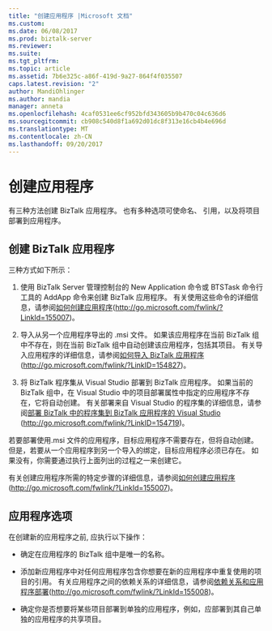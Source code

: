 ```yaml
---
title: "创建应用程序 |Microsoft 文档"
ms.custom: 
ms.date: 06/08/2017
ms.prod: biztalk-server
ms.reviewer: 
ms.suite: 
ms.tgt_pltfrm: 
ms.topic: article
ms.assetid: 7b6e325c-a86f-419d-9a27-864f4f035507
caps.latest.revision: "2"
author: MandiOhlinger
ms.author: mandia
manager: anneta
ms.openlocfilehash: 4caf0531ee6cf952bfd343605b9b470c04c636d6
ms.sourcegitcommit: cb908c540d8f1a692d01dc8f313e16cb4b4e696d
ms.translationtype: MT
ms.contentlocale: zh-CN
ms.lasthandoff: 09/20/2017
---
```

# <a name="creating-an-application"></a>创建应用程序
有三种方法创建 BizTalk 应用程序。 也有多种选项可使命名、 引用，以及将项目部署到应用程序。  
  
## <a name="creating-a-biztalk-application"></a>创建 BizTalk 应用程序  
 三种方式如下所示：  
  
1.  使用 BizTalk Server 管理控制台的 New Application 命令或 BTSTask 命令行工具的 AddApp 命令来创建 BizTalk 应用程序。 有关使用这些命令的详细信息，请参阅[如何创建应用程序](http://go.microsoft.com/fwlink/?LinkId=155007)(http://go.microsoft.com/fwlink/?LinkId=155007)。  
  
2.  导入从另一个应用程序导出的 .msi 文件。 如果该应用程序在当前 BizTalk 组中不存在，则在当前 BizTalk 组中自动创建该应用程序，包括其项目。 有关导入应用程序的详细信息，请参阅[如何导入 BizTalk 应用程序](http://go.microsoft.com/fwlink/?LinkID=154827)(http://go.microsoft.com/fwlink/?LinkID=154827)。  
  
3.  将 BizTalk 程序集从 Visual Studio 部署到 BizTalk 应用程序。 如果当前的 BizTalk 组中，在 Visual Studio 中的项目部署属性中指定的应用程序不存在，它将自动创建。 有关部署来自 Visual Studio 的程序集的详细信息，请参阅[部署 BizTalk 中的程序集到 BizTalk 应用程序的 Visual Studio](http://go.microsoft.com/fwlink/?LinkID=154719) (http://go.microsoft.com/fwlink/?LinkID=154719)。  
  
 若要部署使用.msi 文件的应用程序，目标应用程序不需要存在，但将自动创建。 但是，若要从一个应用程序到另一个导入的绑定，目标应用程序必须已存在。 如果没有，你需要通过执行上面列出的过程之一来创建它。  
  
 有关创建应用程序所需的特定步骤的详细信息，请参阅[如何创建应用程序](http://go.microsoft.com/fwlink/?LinkId=155007)(http://go.microsoft.com/fwlink/?LinkId=155007)。  
  
## <a name="application-options"></a>应用程序选项  
 在创建新的应用程序之前, 应执行以下操作：  
  
-   确定在应用程序的 BizTalk 组中是唯一的名称。  
  
-   添加新应用程序中对任何应用程序包含你想要在新的应用程序中重复使用的项目的引用。 有关应用程序之间的依赖关系的详细信息，请参阅[依赖关系和应用程序部署](http://go.microsoft.com/fwlink/?LinkId=155008)(http://go.microsoft.com/fwlink/?LinkId=155008)。  
  
-   确定你是否想要将某些项目部署到单独的应用程序，例如，应部署到其自己单独的应用程序的共享项目。